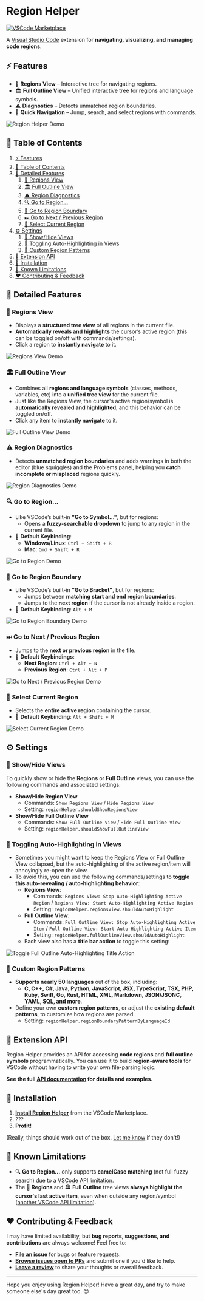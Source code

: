 <!-- markdownlint-disable no-inline-html -->

# Region Helper

[![VSCode Marketplace](https://img.shields.io/visual-studio-marketplace/v/AlyThobani.region-helper?label=VSCode%20Marketplace)](https://marketplace.visualstudio.com/items?itemName=AlyThobani.region-helper)

A [Visual Studio Code](https://marketplace.visualstudio.com/items?itemName=AlyThobani.region-helper) extension for **navigating, visualizing, and managing code regions**.

<h2 id="-features">⚡️ Features</h2>

- 📁 **Regions View** – Interactive tree for navigating regions.
- 🏛 **Full Outline View** – Unified interactive tree for regions and language symbols.
- ⚠ **Diagnostics** – Detects unmatched region boundaries.
- 🐇 **Quick Navigation** – Jump, search, and select regions with commands.

![Region Helper Demo](./assets/readme-gifs/0-main-demo.gif)

<h2 id="-table-of-contents">📖 Table of Contents</h2>

1. [⚡️ Features](#-features)
2. [📖 Table of Contents](#-table-of-contents)
3. [🔬 Detailed Features](#-detailed-features)
   1. [📂 Regions View](#regions-view)
   2. [🏛 Full Outline View](#-full-outline-view)
   3. [⚠️ Region Diagnostics](#-region-diagnostics)
   4. [🔍 Go to Region...](#-go-to-region)
   5. [🐇 Go to Region Boundary](#-go-to-region-boundary)
   6. [⏭ Go to Next / Previous Region](#-go-to-next--previous-region)
   7. [🎯 Select Current Region](#-select-current-region)
4. [⚙️ Settings](#-settings)
   1. [🙈 Show/Hide Views](#-showhide-views)
   2. [🔄 Toggling Auto-Highlighting in Views](#-toggling-auto-highlighting-in-views)
   3. [🔧 Custom Region Patterns](#-custom-region-patterns)
5. [📡 Extension API](#-extension-api)
6. [🚀 Installation](#-installation)
7. [🚧 Known Limitations](#-known-limitations)
8. [❤️ Contributing & Feedback](#-contributing--feedback)

<h2 id="-detailed-features">🔬 Detailed Features</h2>

<h3 id="regions-view">📂 Regions View</h3>

- Displays a **structured tree view** of all regions in the current file.
- **Automatically reveals and highlights** the cursor’s active region (this can be toggled on/off with commands/settings).
- Click a region to **instantly navigate** to it.

![Regions View Demo](./assets/readme-gifs/1-regions-view.gif)

<h3 id="-full-outline-view">🏛 Full Outline View</h3>

- Combines all **regions and language symbols** (classes, methods, variables, etc) into a **unified tree view** for the current file.
- Just like the Regions View, the cursor's active region/symbol is **automatically revealed and highlighted**, and this behavior can be toggled on/off.
- Click any item to **instantly navigate** to it.

![Full Outline View Demo](./assets/readme-gifs/2-full-outline-view.gif)

<h3 id="-region-diagnostics">⚠️ Region Diagnostics</h3>

- Detects **unmatched region boundaries** and adds warnings in both the editor (blue squiggles) and the Problems panel, helping you **catch incomplete or misplaced** regions quickly.

![Region Diagnostics Demo](./assets/readme-gifs/3-diagnostics.gif)

<h3 id="-go-to-region">🔍 Go to Region...</h3>

- Like VSCode’s built-in **"Go to Symbol..."**, but for regions:
  - Opens a **fuzzy-searchable dropdown** to jump to any region in the current file.
- 📌 **Default Keybinding**:
  - **Windows/Linux**: `Ctrl + Shift + R`
  - **Mac**: `Cmd + Shift + R`

![Go to Region Demo](./assets/readme-gifs/4-go-to-region.gif)

<h3 id="-go-to-region-boundary">🐇 Go to Region Boundary</h3>

- Like VSCode’s built-in **"Go to Bracket"**, but for regions:
  - Jumps between **matching start and end region boundaries**.
  - Jumps to the **next region** if the cursor is not already inside a region.
- 📌 **Default Keybinding**: `Alt + M`

![Go to Region Boundary Demo](./assets/readme-gifs/5-go-to-boundary.gif)

<h3 id="-go-to-next--previous-region">⏭ Go to Next / Previous Region</h3>

- Jumps to the **next or previous region** in the file.
- 📌 **Default Keybindings**:
  - **Next Region**: `Ctrl + Alt + N`
  - **Previous Region**: `Ctrl + Alt + P`

![Go to Next / Previous Region Demo](./assets/readme-gifs/6-go-to-next-previous-region.gif)

<h3 id="-select-current-region">🎯 Select Current Region</h3>

- Selects the **entire active region** containing the cursor.
- 📌 **Default Keybinding**: `Alt + Shift + M`

![Select Current Region Demo](./assets/readme-gifs/7-select-region.gif)

<h2 id="-settings">⚙️ Settings</h2>

<h3 id="-showhide-views">🙈 Show/Hide Views</h3>

To quickly show or hide the **Regions** or **Full Outline** views, you can use the following commands and associated settings:

- **Show/Hide Region View**
  - Commands: `Show Regions View` / `Hide Regions View`
  - Setting: `regionHelper.shouldShowRegionsView`
- **Show/Hide Full Outline View**
  - Commands: `Show Full Outline View` / `Hide Full Outline View`
  - Setting: `regionHelper.shouldShowFullOutlineView`

<h3 id="-toggling-auto-highlighting-in-views">🔄 Toggling Auto-Highlighting in Views</h3>

- Sometimes you might want to keep the Regions View or Full Outline View collapsed, but the auto-highlighting of the active region/item will annoyingly re-open the view.
- To avoid this, you can use the following commands/settings to **toggle this auto-revealing / auto-highlighting behavior**:
  - **Regions View**:
    - Commands: `Regions View: Stop Auto-Highlighting Active Region` / `Regions View: Start Auto-Highlighting Active Region`
    - Setting: `regionHelper.regionsView.shouldAutoHighlight`
  - **Full Outline View**:
    - Commands: `Full Outline View: Stop Auto-Highlighting Active Item` / `Full Outline View: Start Auto-Highlighting Active Item`
    - Setting: `regionHelper.fullOutlineView.shouldAutoHighlight`
  - Each view also has a **title bar action** to toggle this setting:

![Toggle Full Outline Auto-Highlighting Title Action](./assets/readme-pics/8-auto-highlight-view-title-action.png)

<h3 id="-custom-region-patterns">🔧 Custom Region Patterns</h3>

- **Supports nearly 50 languages** out of the box, including:
  - **C, C++, C#, Java, Python, JavaScript, JSX, TypeScript, TSX, PHP, Ruby, Swift, Go, Rust, HTML, XML, Markdown, JSON/JSONC, YAML, SQL, and more**.
- Define your own **custom region patterns**, or adjust the **existing default patterns**, to customize how regions are parsed.
  - Setting: `regionHelper.regionBoundaryPatternByLanguageId`

<h2 id="-extension-api">📡 Extension API</h2>

Region Helper provides an API for accessing **code regions** and **full outline symbols** programmatically. You can use it to build **region-aware tools** for VSCode without having to write your own file-parsing logic.

**See the full [API documentation](./docs/API.md) for details and examples.**

<h2 id="-installation">🚀 Installation</h2>

1. **[Install Region Helper](https://marketplace.visualstudio.com/items?itemName=AlyThobani.region-helper)** from the VSCode Marketplace.
2. ???
3. **Profit!**

(Really, things should work out of the box. [Let me know](https://github.com/alythobani/vscode-region-helper/issues/new/choose) if they don't!)

<h2 id="-known-limitations">🚧 Known Limitations</h2>

- 🔍 **Go to Region...** only supports **camelCase matching** (not full fuzzy search) due to a [VSCode API limitation](https://github.com/microsoft/vscode/issues/34088#issuecomment-328734452).
- The 📁 **Regions** and 🏛 **Full Outline** tree views **always highlight the cursor's last active item**, even when outside any region/symbol ([another VSCode API limitation](https://github.com/microsoft/vscode/issues/48754)).

<h2 id="-contributing--feedback">❤️ Contributing & Feedback</h2>

I may have limited availability, but **bug reports, suggestions, and contributions** are always welcome! Feel free to:

- **[File an issue](https://github.com/alythobani/vscode-region-helper/issues/new/choose)** for bugs or feature requests.
- **[Browse issues open to PRs](https://github.com/alythobani/vscode-region-helper/issues?q=state%3Aopen%20label%3A%22accepting%20PRs%22)** and submit one if you'd like to help.
- **[Leave a review](https://marketplace.visualstudio.com/items?itemName=alythobani.region-helper&ssr=false#review-details)** to share your thoughts or overall feedback.

---

Hope you enjoy using Region Helper! Have a great day, and try to make someone else's day great too. 😊
